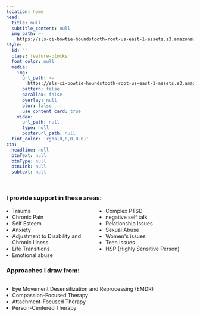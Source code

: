 ```yaml
---
location: home
head:
  title: null
  subtitle_content: null
  img_path: >-
    https://sls-ci-bowtie-houndstooth-root-us-east-1-assets.s3.amazonaws.com/NickArrasate/perceptivecounseling/1645402608161-pawel-czerwinski-aMPfitH2tT0-unsplash.jpg
style:
  id: ''
  class: feature-blocks
  font_color: null
  media:
    img:
      url_path: >-
        https://sls-ci-bowtie-houndstooth-root-us-east-1-assets.s3.amazonaws.com/NickArrasate/perceptivecounseling/1645402675993-pawel-czerwinski-aMPfitH2tT0-unsplash.jpg
      pattern: false
      parallax: false
      overlay: null
      blur: false
      use_content_card: true
    video:
      url_path: null
      type: null
      posterurl_path: null
  tint_color: 'rgba(0,0,0,0.0)'
cta:
  headline: null
  btnText: null
  btnType: null
  btnLink: null
  subtext: null

---
```

<div class="d-flex align-items-center justify-content-around row">
<div class="col-12">
<h3>I provide support in these areas:</h3>
<ul class="home-list" style="columns: 2; padding-left: 16px;">
<li>Trauma</li>
<li>Chronic Pain</li>
<li>Self Esteem</li>
<li>Anxiety</li>
<li>Adjustment to Disability and Chronic Illness</li>
<li>Life Transitions</li>
<li>Emotional abuse</li>
<li>Complex PTSD</li>
<li>negative self talk</li>
<li>Relationship Issues</li>
<li>Sexual Abuse</li>
<li>Women's issues</li>
<li>Teen Issues</li>
<li>HSP (Highly Sensitive Person)</li>
</ul>
<h3>Approaches I draw from:</h3>
<ul class="home-list" style="columns: 1; padding-left: 16px;">
<li>
<p style="margin-bottom: 0;">Eye Movement Desensitization and Reprocessing (EMDR)</p>
</li>
<li>Compassion-Focused Therapy</li>
<li>Attachment-Focused Therapy</li>
<li>Person-Centered Therapy</li>
</ul>
</div>
</div>
